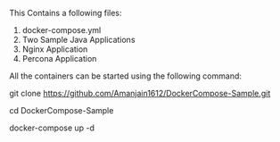 This Contains a following files:
1. docker-compose.yml
2. Two Sample Java Applications
3. Nginx Application
4. Percona Application

All the containers can be started using the following command:

git clone https://github.com/Amanjain1612/DockerCompose-Sample.git

cd DockerCompose-Sample

docker-compose up -d
